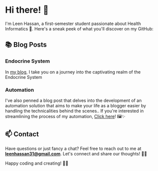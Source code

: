 # Hi there! 👋

I'm Leen Hassan, a first-semester student passionate about Health Informatics 🏥. Here's a sneak peek of what you'll discover on my GitHub:

## 📚 Blog Posts

### Endocrine System

In [my blog](Blog_Context.md), I take you on a journey into the captivating realm of the Endocrine System

### Automation

I've also penned a blog post that delves into the development of an automation solution that aims to make your life as a blogger easier by handling the technicalities behind the scenes.. If you're interested in streamlining the process of my automation, [Click here](automation_blog/Part_1.md)! 🖼️✨

## 📫 Contact

Have questions or just fancy a chat? Feel free to reach out to me at **leenhassan31@gmail.com**. Let's connect and share our thoughts! 📧🤝

Happy coding and creating! 🚀🎉
